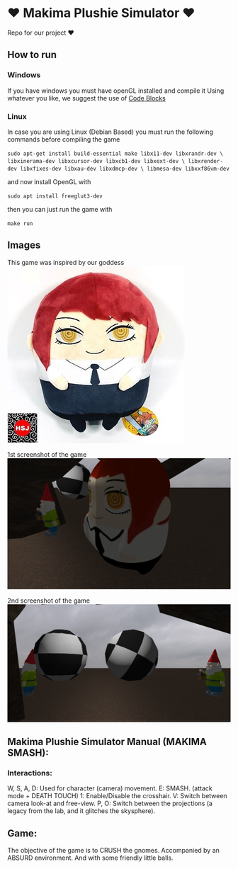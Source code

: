 # :heart: Makima Plushie Simulator :heart:
Repo for our project :heart:

## How to run
### Windows
If you have windows you must have openGL installed and compile it
Using whatever you like, we suggest the use of [Code Blocks](https://www.codeblocks.org)

### Linux
In case you are using Linux (Debian Based) you must run the following commands
before compiling the game

` sudo apt-get install build-essential make libx11-dev libxrandr-dev \
                         libxinerama-dev libxcursor-dev libxcb1-dev libxext-dev \
                         libxrender-dev libxfixes-dev libxau-dev libxdmcp-dev \
                         libmesa-dev libxxf86vm-dev `

and now install OpenGL with

`sudo apt install freeglut3-dev`

then you can just run the game with

`make run`


## Images

This game was inspired by our goddess
![Makima](pictures/makima-egg.jpg)

1st screenshot of the game
![Screenshot 1](pictures/print_jogo1.png)

2nd screenshot of the game
![Screenshot 2](pictures/print_jogo2.png)



## Makima Plushie Simulator Manual (MAKIMA SMASH):
### Interactions:

W, S, A, D: Used for character (camera) movement.
E: SMASH. (attack mode + DEATH TOUCH)
1: Enable/Disable the crosshair.
V: Switch between camera look-at and free-view.
P, O: Switch between the projections (a legacy from the lab, and it glitches the skysphere).

## Game:
The objective of the game is to CRUSH the gnomes. Accompanied by an ABSURD environment. And with some friendly little balls.
